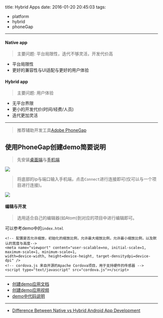 title: Hybrid Apps
date: 2016-01-20 20:45:03
tags:
- platform
- hybrid
- phoneGap

---
#### Native app

> 主要问题: 平台局限性，迭代不够灵活，开发代价高

- 平台局限性
- 更好的兼容性与UI适配与更好的用户体验

<!-- more -->

#### Hybrid app

> 主要问题: 用户体验

- 无平台界限
- 更小的开发代价(时间/经费/人员)
- 迭代更加灵活

---

> 推荐辅助开发工具[Adobe PhoneGap](http://phonegap.com/)

## 使用PhoneGap创建demo简要说明

> 先安装[桌面端](http://docs.phonegap.com/getting-started/1-install-phonegap/desktop/)与[手机端](http://docs.phonegap.com/getting-started/2-install-mobile-app/)

![](/img/hybrid-1.png)

> 将底部的ip与端口输入手机端，点击`Connect`进行连接即可(仅可以与一个项目进行连接)。

![](/img/hybrid-2.png)

#### 编辑与开发

> 选用适合自己的编辑器(如Atom)到对应的项目中进行编辑即可。

可以参考demo中的`index.html`



```
<!-- 配置是否允许缩放，初始化的缩放比例，允许最大缩放比例，允许最小缩放比例，以及默认的宽度与高度-->
<meta name="viewport" content="user-scalable=no, initial-scale=1, maximum-scale=1, minimum-scale=1,
width=device-width, height=device-height, target-densitydpi=device-dpi" />
<!-- cordova.js 来自开源的Apache Cordova项目，用于支持硬件的传感器 -->
<script type="text/javascript" src="cordova.js"></script>
```

---

- [创建demo应用文档](http://docs.phonegap.com/getting-started/3-create-your-app/desktop/)
- [创建demo应用视频](https://www.youtube.com/watch?v=pggw-9b8RVY)
- [demo中代码说明](http://docs.phonegap.com/develop/hello-world-explained/)

---

- [Difference Between Native vs Hybrid Android App Development](http://www.multidots.com/difference-native-vs-hybrid-android-app-development-2/)
